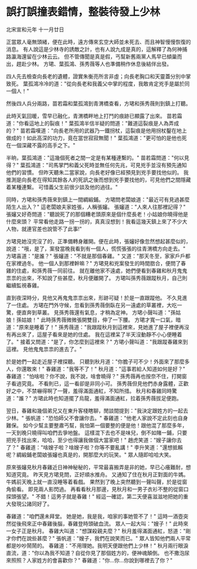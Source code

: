 # 誤打誤撞表錯情，整裝待發上少林

北宋宣和元年 十一月廿日

正當眾人毫無頭緒，便在此時，遠方傳來玄空大師並未死去、而且神智慢慢恢復的消息。 有人說這是少林寺的誘敵之計，也有人說九成是真的，這解釋了為何神捕路瀛海還留在少林云云。 但不管傳聞是真是假，丐幫新舊兩黨人馬早已傾巢而出，趕赴少林。 方珺、葉孤鴻、孫秀薇等人也準備稍作休息後結伴出發。

四人先去檢查向長老的遺體，證實朱衡亮所言非虛；向長老胸口和天靈蓋分別中掌致死。 葉孤鴻冷冷的道："從向長老和我義父中掌的程度，我敢肯定兇手是屬於同一個人！"

然後四人兵分兩路，苗若霜和葉孤鴻到青渭橋查看，方珺和孫秀薇則到鎮上打聽。

此時天氣回暖，雪早已融化，青渭橋畔地上打鬥的痕跡已顯露了出來。 苗若霜道："你看這地上的裂痕！" 葉孤鴻半信半疑的問道："難道這裂痕是人為弄成的？" 苗若霜嘆道："向長老所用的武器乃一鐵拐杖，這裂痕是他用拐杖鑿在地上做成的！如此高深的功力，竟在當世寂寂無聞！" 葉孤鴻道："更可怕的是他也死在一個深藏不露的高手之下。"

半晌，葉孤鴻道："這幾個死者之間一定是有某種連繫的。" 苗若霜問道："何以見得？" 葉孤鴻道："司馬掌門和義父死時並無任何先兆，可見兇手並沒有預先通知他們的習慣。 但昨天聽朱二當家說，向長老好像已經預見到兇手要找他似的。 我推測是向長老在得知其餘各人的死訊之後而想到兇手要找他的，可見他們之間隱藏着某種連繫。 可惜義父生前很少談及他的過往。"

同時，方珺和孫秀薇來到鎮上一間綢緞鋪。 方珺問老闆娘道："最近可有見過甚麼陌生人出入？" 這老闆娘夫家姓張，人稱張嬸。 張嬸道："人來人往那裡記得？" 張嬸又好奇問道："聽說死了的那個糟老頭原來是個什麼長老！小姑娘你曉得他是什麼來頭？ 平常看他走路一拐一拐的，真真沒想到！我看這幾天鎮上來了不少大人物，就連官差也說管不了此事!"

方珺見她沒完沒了的，正準備轉身離開。便在此時，張嬸好像忽然想起甚麼似的， 說道："哦，是了，案發當晚我看到有一個人，慌慌張張的往青渭橋方向走去。" 方珺喜道："是誰？" 張嬸道："不就是那個春雞。" 又道："那天冬至，家家戶戶都在家裡過冬。 他一個人到那裡幹嘛？" 方珺見和兇案發生的時間脗合，便問了春雞的住處，和孫秀薇一同前往。 就在離他家不遠處，她們便看到春雞和秋月鬼鬼祟祟的出來，不知說了些甚麼，秋月便離開了。 方珺叫孫秀薇跟蹤秋月，自己則繼續監視春雞。

直到夜深時分，見他又再鬼鬼祟祟出來，形跡可疑！於是一直跟蹤他。 不久見進了一住處。 方珺在門外守候，忽看到孫秀薇倒臥在另一遠處的草叢裡，大吃一驚，便直奔到草叢。 見孫秀薇還有氣息，才稍為定神。 方珺小聲叫道："孫姑娘！孫姑娘！" 此時孫秀薇微微張開雙目，伸了一下腰。 方珺才寬一口氣，暗道："原來是睡着了！" 孫秀薇道："我跟蹤秋月到這裡來，見她進了屋子裡便再沒有再出來了，這屋子看來是她的住處。 我在這裡呆了半天沒動靜不小心便睡着了。" 接着又問道："是了，你怎麼到這裡來？" 方珺小聲叫道："我跟蹤春雞來到這裡。 見他鬼鬼祟祟的進去了。"

於是她們一起走近屋子裡探聽。 只聽到秋月道："你膽子可不少！外面來了那麼多人，你還敢來！" 春雞道："我等不了！" 秋月道："這事若給人知道如何是好？" 春雞道："怕啥啦？你不說，我不說，啥會曉得？" 孫秀薇再也按奈不住，打開窗子看過究竟。 不看則已，這一看卻是非同小可。 孫秀薇但見他們赤身露體，正歡好之中，不禁嚇得啊了一聲，羞得滿面通紅，不知所措。 秋月和春雞同時驚道："誰？" 方珺此時也知道擺了烏龍，羞得滿面通紅，拉着孫秀薇拔足便跑。

翌日，春雞和幾個弟兄又在東升客棧瞎聊，閒談間提到："我決定跟姓方的一起去少林。" 張帆道："恐怕師父不會讓你去。" 春雞道："他老人家說不定此刻也自身難保。 如今少幫主要整肅丐幫，我怕第一個要整的便是他！跟他混了那麼多年，一天到晚只曉得叫咱們去爭地盤。 這樣混下去也不是味兒，倒不如賭一鋪，只要把兇手找出來，哈哈，至少也得讓我做個大當家吧！" 趙虎笑道："嫂子讓你去了？" 春雞道："啥嫂子啦？啥嫂子啦？你等不要亂講！" 李升笑道："還想抵賴呢？綢緞鋪老闆娘張嬸也真是的，開那麼大的玩笑。" 眾人隨即哈哈大笑。

原來張嬸見秋月春雞近日神神秘秘的，平常最喜搬弄是非的她，早已心癢難耐，想知道究竟。 昨天見方珺見問，正好順水推舟。 又通知了住在秋月正對面的牛媽。 牛媽前天晚上就一直沒睡等着看戲。 果然到了晚上突然聽到一聲叫聲，於是從窗角偷看。 即見兩人影閃過。 再看看秋月那邊，見秋月和一男子衣衫不整的從窗口探頭張望。" 不錯！這男子就是春雞！" 經這一確認，第二天便喜滋滋地把她的重大發現公諸同好了。

春雞道："咱們還未拜堂。 她是她，我是我，咱家的事她管不了！" 這時一酒壺突然從後飛來正中春雞後腦，春雞登時頭破血流。 眾人一起大叫："嫂子！" 此時來一女子正是秋月。 春雞大叫道："想謀殺親夫麼？" 秋月羞得滿面通紅，怒道："剛才你們在說些甚麼？" 張帆道："嫂子，我們在說笑而已。" 眾人皆知他們兩人平常都是吵吵鬧鬧的。 春雞道："不用理她。我明天便跟他們上少林！" 秋月兩行眼淚直流，道："你以為我不知道？自從你見了那個姓方的，便神魂顛倒。 也不撒泡尿來照照？人家姓方的會喜歡你？" 春雞道："你...你...你說到哪裡去了你？"

